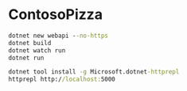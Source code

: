 # ContosoPizza

```cmd
dotnet new webapi --no-https
dotnet build
dotnet watch run
dotnet run
```

```cmd
dotnet tool install -g Microsoft.dotnet-httprepl
httprepl http://localhost:5000
```
